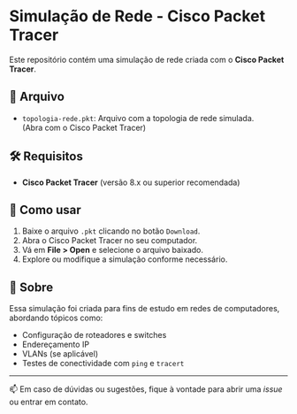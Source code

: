 # Simulação de Rede - Cisco Packet Tracer

Este repositório contém uma simulação de rede criada com o **Cisco Packet Tracer**.

## 📁 Arquivo

- `topologia-rede.pkt`: Arquivo com a topologia de rede simulada.  
  (Abra com o Cisco Packet Tracer)

## 🛠 Requisitos

- **Cisco Packet Tracer** (versão 8.x ou superior recomendada)

## 🚀 Como usar

1. Baixe o arquivo `.pkt` clicando no botão `Download`.
2. Abra o Cisco Packet Tracer no seu computador.
3. Vá em **File > Open** e selecione o arquivo baixado.
4. Explore ou modifique a simulação conforme necessário.

## 🧠 Sobre

Essa simulação foi criada para fins de estudo em redes de computadores, abordando tópicos como:
- Configuração de roteadores e switches
- Endereçamento IP
- VLANs (se aplicável)
- Testes de conectividade com `ping` e `tracert`

---

📫 Em caso de dúvidas ou sugestões, fique à vontade para abrir uma _issue_ ou entrar em contato.
